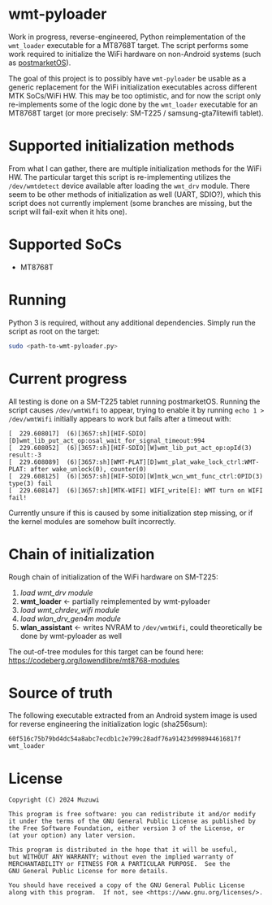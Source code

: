 # wmt-pyloader

Work in progress, reverse-engineered, Python reimplementation of the `wmt_loader` executable for a MT8768T target.
The script performs some work required to initialize the WiFi hardware on non-Android systems (such as [postmarketOS](https://postmarketos.org/)).

The goal of this project is to possibly have `wmt-pyloader` be usable as a generic replacement for the WiFi initialization executables across different MTK SoCs/WiFi HW.
This may be too optimistic, and for now the script only re-implements some of the logic done by the `wmt_loader` executable for an MT8768T target (or more precisely: SM-T225 / samsung-gta7litewifi tablet).

# Supported initialization methods

From what I can gather, there are multiple initialization methods for the WiFi HW.
The particular target this script is re-implementing utilizes the `/dev/wmtdetect` device available after loading the `wmt_drv` module.
There seem to be other methods of initialization as well (UART, SDIO?), which this script does not currently implement (some branches are missing, but the script will fail-exit when it hits one).

# Supported SoCs

- MT8768T

# Running

Python 3 is required, without any additional dependencies.
Simply run the script as root on the target:
```bash
sudo <path-to-wmt-pyloader.py>
```

# Current progress

All testing is done on a SM-T225 tablet running postmarketOS.
Running the script causes `/dev/wmtWifi` to appear, trying to enable it by running `echo 1 > /dev/wmtWifi` initially appears to work but fails after a timeout with:
```
[  229.608017]  (6)[3657:sh][HIF-SDIO][D]wmt_lib_put_act_op:osal_wait_for_signal_timeout:994
[  229.608052]  (6)[3657:sh][HIF-SDIO][W]wmt_lib_put_act_op:opId(3) result:-3
[  229.608089]  (6)[3657:sh][WMT-PLAT][D]wmt_plat_wake_lock_ctrl:WMT-PLAT: after wake_unlock(0), counter(0)
[  229.608125]  (6)[3657:sh][HIF-SDIO][W]mtk_wcn_wmt_func_ctrl:OPID(3) type(3) fail
[  229.608147]  (6)[3657:sh][MTK-WIFI] WIFI_write[E]: WMT turn on WIFI fail!
```
Currently unsure if this is caused by some initialization step missing, or if the kernel modules are somehow built incorrectly.

# Chain of initialization

Rough chain of initialization of the WiFi hardware on SM-T225:

1. *load wmt_drv module*
1. **wmt_loader**   <- partially reimplemented by wmt-pyloader
1. *load wmt_chrdev_wifi module*
1. *load wlan_drv_gen4m module*
1. **wlan_assistant**   <- writes NVRAM to `/dev/wmtWifi`, could theoretically be done by wmt-pyloader as well

The out-of-tree modules for this target can be found here: https://codeberg.org/lowendlibre/mt8768-modules

# Source of truth

The following executable extracted from an Android system image is used for reverse engineering the initialization logic (sha256sum):

`60f516c75b79bd4dc54a8abc7ecdb1c2e799c28adf76a91423d998944616817f wmt_loader`

# License

```
Copyright (C) 2024 Muzuwi

This program is free software: you can redistribute it and/or modify
it under the terms of the GNU General Public License as published by
the Free Software Foundation, either version 3 of the License, or
(at your option) any later version.

This program is distributed in the hope that it will be useful,
but WITHOUT ANY WARRANTY; without even the implied warranty of
MERCHANTABILITY or FITNESS FOR A PARTICULAR PURPOSE.  See the
GNU General Public License for more details.

You should have received a copy of the GNU General Public License
along with this program.  If not, see <https://www.gnu.org/licenses/>.
```
